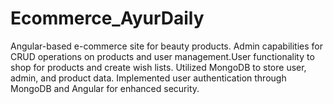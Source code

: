 # Ecommerce_AyurDaily
Angular-based e-commerce site for beauty products. Admin capabilities for
CRUD operations on products and user management.User functionality to shop for products and create wish lists.
Utilized MongoDB to store user, admin, and product data. Implemented user authentication through MongoDB
and Angular for enhanced security.
